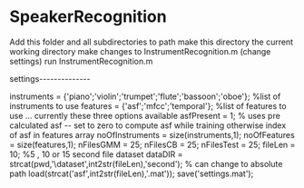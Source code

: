 SpeakerRecognition
==================


Add this folder and all subdirectories to path
make this directory the current working directory
make changes to InstrumentRecognition.m (change settings) 
run InstrumentRecognition.m


settings--------------

instruments = {'piano';'violin';'trumpet';'flute';'bassoon';'oboe'}; %list of instruments to use
features = {'asf';'mfcc';'temporal'}; %list of features to use ... currently these three options available
asfPresent = 1; % uses pre calculated asf -- set to zero to compute asf while training otherwise index of asf in features array
noOfInstruments = size(instruments,1);
noOfFeatures = size(features,1);
nFilesGMM = 25;
nFilesCB = 25;
nFilesTest = 25;
fileLen = 10; %5 , 10 or 15 second file dataset
dataDIR = strcat(pwd,'\dataset\',int2str(fileLen),'second\'); % can change to absolute path
load(strcat('asf',int2str(fileLen),'.mat'));
save('settings.mat');
